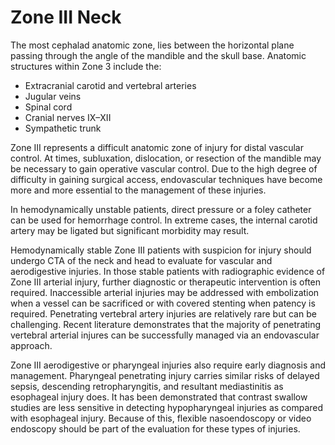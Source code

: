 # Zone III Neck

The most cephalad anatomic zone, lies between the horizontal plane passing through the angle of the mandible and the skull base. Anatomic structures within Zone 3 include the:
- Extracranial carotid and vertebral arteries
- Jugular veins
- Spinal cord
- Cranial nerves IX–XII
- Sympathetic trunk

Zone III represents a difficult anatomic zone of injury for distal vascular control. At times, subluxation, dislocation, or resection of the mandible may be necessary to gain operative vascular control. Due to the high degree of difficulty in gaining surgical access, endovascular techniques have become more and more essential to the management of these injuries.

In hemodynamically unstable patients, direct pressure or a foley catheter can be used for hemorrhage control. In extreme cases, the internal carotid artery may be ligated but significant morbidity may result.

Hemodynamically stable Zone III patients with suspicion for injury should undergo CTA of the neck and head to evaluate for vascular and aerodigestive injuries. In those stable patients with radiographic evidence of Zone III arterial injury, further diagnostic or therapeutic intervention is often required. Inaccessible arterial injuries may be addressed with embolization when a vessel can be sacrificed or with covered stenting when patency is required. Penetrating vertebral artery injuries are relatively rare but can be challenging. Recent literature demonstrates that the majority of penetrating vertebral arterial injures can be successfully managed via an endovascular approach.

Zone III aerodigestive or pharyngeal injuries also require early diagnosis and management. Pharyngeal penetrating injury carries similar risks of delayed sepsis, descending retropharyngitis, and resultant mediastinitis as esophageal injury does. It has been demonstrated that contrast swallow studies are less sensitive in detecting hypopharyngeal injuries as compared with esophageal injury. Because of this, flexible nasoendoscopy or video endoscopy should be part of the evaluation for these types of injuries.

